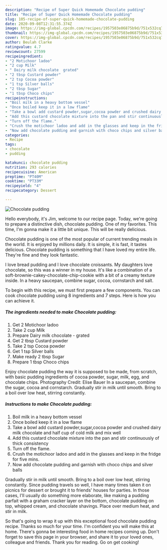 ```yaml
---
description: "Recipe of Super Quick Homemade Chocolate pudding"
title: "Recipe of Super Quick Homemade Chocolate pudding"
slug: 105-recipe-of-super-quick-homemade-chocolate-pudding
date: 2020-09-08T12:31:55.374Z
image: https://img-global.cpcdn.com/recipes/1957503e06875b9d/751x532cq70/chocolate-pudding-recipe-main-photo.jpg
thumbnail: https://img-global.cpcdn.com/recipes/1957503e06875b9d/751x532cq70/chocolate-pudding-recipe-main-photo.jpg
cover: https://img-global.cpcdn.com/recipes/1957503e06875b9d/751x532cq70/chocolate-pudding-recipe-main-photo.jpg
author: Beulah Clarke
ratingvalue: 4.7
reviewcount: 27599
recipeingredient:
- "2 Motichoor ladoo"
- "2 cup Milk"
- " Dairy milk chocolate  grated"
- "2 tbsp Custard powder"
- "2 tsp Cocoa powder"
- "1 tsp Silver balls"
- "2 tbsp Sugar"
- "1 tbsp Choco chips"
recipeinstructions:
- "Boil milk in a heavy bottom vessel"
- "Once boiled keep it in a low flame"
- "Take a bowl add custard powder,sugar,cocoa powder and crushed dairy milk chocolate and half cup of cold milk and mix well"
- "Add this custard chocolate mixture into the pan and stir continuously of thick consistency"
- "Turn off the flame."
- "Crush the motichoor ladoo and add in the glasses and keep in the fridge for five mins."
- "Now add chocolate pudding and garnish with choco chips and silver balls"
categories:
- Recipe
tags:
- chocolate
- pudding

katakunci: chocolate pudding 
nutrition: 293 calories
recipecuisine: American
preptime: "PT40M"
cooktime: "PT33M"
recipeyield: "4"
recipecategory: Dessert

---
```



![Chocolate pudding](https://img-global.cpcdn.com/recipes/1957503e06875b9d/751x532cq70/chocolate-pudding-recipe-main-photo.jpg)

Hello everybody, it's Jim, welcome to our recipe page. Today, we're going to prepare a distinctive dish, chocolate pudding. One of my favorites. This time, I'm gonna make it a little bit unique. This will be really delicious.

Chocolate pudding is one of the most popular of current trending meals in the world. It is enjoyed by millions daily. It is simple, it is fast, it tastes delicious. Chocolate pudding is something that I have loved my entire life. They're fine and they look fantastic.

I love bread pudding and I love chocolate croissants. My daughters love chocolate, so this was a winner in my house. It&#39;s like a combination of a soft-brownie-cakey-chocolate-chip-cookie with a bit of a creamy texture inside. In a heavy saucepan, combine sugar, cocoa, cornstarch and salt.


To begin with this recipe, we must first prepare a few components. You can cook chocolate pudding using 8 ingredients and 7 steps. Here is how you can achieve it.

<!--inarticleads1-->

##### The ingredients needed to make Chocolate pudding:

1. Get 2 Motichoor ladoo
1. Take 2 cup Milk
1. Prepare  Dairy milk chocolate - grated
1. Get 2 tbsp Custard powder
1. Take 2 tsp Cocoa powder
1. Get 1 tsp Silver balls
1. Make ready 2 tbsp Sugar
1. Prepare 1 tbsp Choco chips


Enjoy chocolate pudding the way it is supposed to be made, from scratch, with basic pudding ingredients of cocoa powder, sugar, milk, egg, and chocolate chips. Photography Credit: Elise Bauer In a saucepan, combine the sugar, cocoa and cornstarch. Gradually stir in milk until smooth. Bring to a boil over low heat, stirring constantly. 

<!--inarticleads2-->

##### Instructions to make Chocolate pudding:

1. Boil milk in a heavy bottom vessel
1. Once boiled keep it in a low flame
1. Take a bowl add custard powder,sugar,cocoa powder and crushed dairy milk chocolate and half cup of cold milk and mix well
1. Add this custard chocolate mixture into the pan and stir continuously of thick consistency
1. Turn off the flame.
1. Crush the motichoor ladoo and add in the glasses and keep in the fridge for five mins.
1. Now add chocolate pudding and garnish with choco chips and silver balls


Gradually stir in milk until smooth. Bring to a boil over low heat, stirring constantly. Since pudding travels so well, I have many times taken it on picnics for dessert or brought it to friends&#39; houses for parties. In those cases, I&#39;ll usually do something more elaborate, like making a pudding parfait with a graham cracker layer on the bottom, chocolate pudding on top, whipped cream, and chocolate shavings. Place over medium heat, and stir in milk. 

So that's going to wrap it up with this exceptional food chocolate pudding recipe. Thanks so much for your time. I'm confident you will make this at home. There's gonna be interesting food in home recipes coming up. Don't forget to save this page in your browser, and share it to your loved ones, colleague and friends. Thank you for reading. Go on get cooking!
